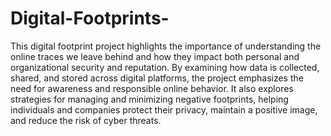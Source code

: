 # Digital-Footprints-
This digital footprint project highlights the importance of understanding the online traces we leave behind and how they impact both personal and organizational security and reputation. By examining how data is collected, shared, and stored across digital platforms, the project emphasizes the need for awareness and responsible online behavior. It also explores strategies for managing and minimizing negative footprints, helping individuals and companies protect their privacy, maintain a positive image, and reduce the risk of cyber threats.
